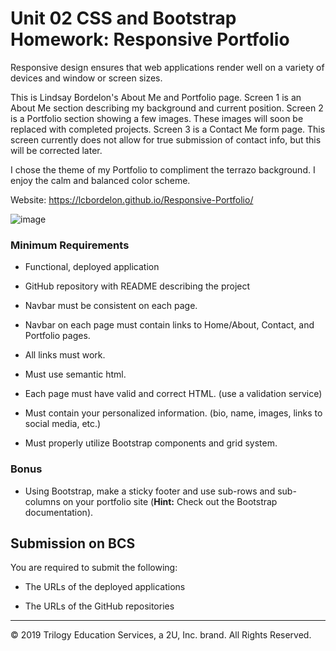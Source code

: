 # Unit 02 CSS and Bootstrap Homework: Responsive Portfolio

Responsive design ensures that web applications render well on a variety of devices and window or screen sizes.

This is Lindsay Bordelon's About Me and Portfolio page.
Screen 1 is an About Me section describing my background and current position.
Screen 2 is a Portfolio section showing a few images. These images will soon be replaced with completed projects.
Screen 3 is a Contact Me form page. This screen currently does not allow for true submission of contact info, but this will be corrected later.

I chose the theme of my Portfolio to compliment the terrazo background. I enjoy the calm and balanced color scheme.

Website: https://lcbordelon.github.io/Responsive-Portfolio/

![image](https://user-images.githubusercontent.com/71234155/95004608-d4574380-05aa-11eb-8e6f-54f930c66018.png)

### Minimum Requirements

- Functional, deployed application

- GitHub repository with README describing the project

- Navbar must be consistent on each page.

- Navbar on each page must contain links to Home/About, Contact, and Portfolio pages.

- All links must work.

- Must use semantic html.

- Each page must have valid and correct HTML. (use a validation service)

- Must contain your personalized information. (bio, name, images, links to social media, etc.)

- Must properly utilize Bootstrap components and grid system.

### Bonus

- Using Bootstrap, make a sticky footer and use sub-rows and sub-columns on your portfolio site (**Hint:** Check out the Bootstrap documentation).

## Submission on BCS

You are required to submit the following:

- The URLs of the deployed applications

- The URLs of the GitHub repositories

---

© 2019 Trilogy Education Services, a 2U, Inc. brand. All Rights Reserved.

